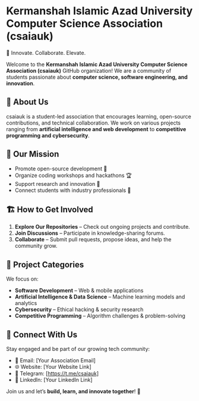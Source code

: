 # Kermanshah Islamic Azad University Computer Science Association (csaiauk)
🚀 Innovate. Collaborate. Elevate.

Welcome to the **Kermanshah Islamic Azad University Computer Science Association (csaiauk)** GitHub organization! We are a community of students passionate about **computer science, software engineering, and innovation**.

## 📌 About Us
csaiauk is a student-led association that encourages learning, open-source contributions, and technical collaboration. We work on various projects ranging from **artificial intelligence and web development** to **competitive programming and cybersecurity**.

## 🌟 Our Mission
- Promote open-source development 🤝  
- Organize coding workshops and hackathons 🏆  
- Support research and innovation 📖  
- Connect students with industry professionals 🔗  

## 🏗 How to Get Involved
1. **Explore Our Repositories** – Check out ongoing projects and contribute.  
2. **Join Discussions** – Participate in knowledge-sharing forums.  
3. **Collaborate** – Submit pull requests, propose ideas, and help the community grow.  

## 📂 Project Categories
We focus on:
- **Software Development** – Web & mobile applications  
- **Artificial Intelligence & Data Science** – Machine learning models and analytics  
- **Cybersecurity** – Ethical hacking & security research  
- **Competitive Programming** – Algorithm challenges & problem-solving  

## 🔗 Connect With Us
Stay engaged and be part of our growing tech community:  
- 📧 Email: [Your Association Email]  
- 🌐 Website: [Your Website Link]  
- 📢 Telegram: [https://t.me/csaiauk]  
- 💼 LinkedIn: [Your LinkedIn Link]  

Join us and let’s **build, learn, and innovate together**! 🚀  

